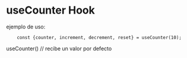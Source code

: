 # useCounter Hook

ejemplo de uso:

```
    const {counter, increment, decrement, reset} = useCounter(10);
```

useCounter() // recibe un valor por defecto
